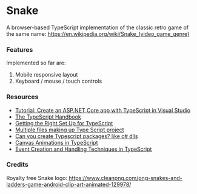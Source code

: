 # Snake
A browser-based TypeScript implementation of the classic retro game of the same name: https://en.wikipedia.org/wiki/Snake_(video_game_genre)

### Features
Implemented so far are:
1. Mobile responsive layout
2. Keyboard / mouse / touch controls

### Resources
* [Tutorial: Create an ASP.NET Core app with TypeScript in Visual Studio](https://docs.microsoft.com/en-us/visualstudio/javascript/tutorial-aspnet-with-typescript?view=vs-2019)
* [The TypeScript Handbook](https://www.typescriptlang.org/docs/handbook/intro.html)
* [Getting the Right Set Up for TypeScript](https://www.stevefenton.co.uk/2013/01/getting-the-right-set-up-for-typescript/)
* [Multiple files making up Type Script project](https://stackoverflow.com/questions/15335474/multiple-files-making-up-type-script-project)
* [Can you create Typescript packages? like c# dlls](https://stackoverflow.com/questions/15664032/can-you-create-typescript-packages-like-c-sharp-dlls)
* [Canvas Animations in TypeScript](https://codeburst.io/canvas-animations-in-typescript-97ba0163cb19)
* [Event Creation and Handling Techniques in TypeScript](https://hackwild.com/article/event-handling-techniques/)

### Credits
Royalty free Snake logo: https://www.cleanpng.com/png-snakes-and-ladders-game-android-clip-art-animated-129978/
